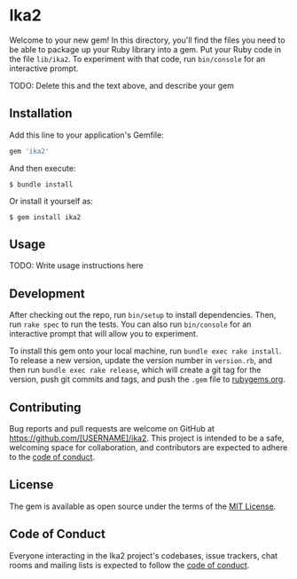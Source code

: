 # Ika2

Welcome to your new gem! In this directory, you'll find the files you need to be able to package up your Ruby library into a gem. Put your Ruby code in the file `lib/ika2`. To experiment with that code, run `bin/console` for an interactive prompt.

TODO: Delete this and the text above, and describe your gem

## Installation

Add this line to your application's Gemfile:

```ruby
gem 'ika2'
```

And then execute:

    $ bundle install

Or install it yourself as:

    $ gem install ika2

## Usage

TODO: Write usage instructions here

## Development

After checking out the repo, run `bin/setup` to install dependencies. Then, run `rake spec` to run the tests. You can also run `bin/console` for an interactive prompt that will allow you to experiment.

To install this gem onto your local machine, run `bundle exec rake install`. To release a new version, update the version number in `version.rb`, and then run `bundle exec rake release`, which will create a git tag for the version, push git commits and tags, and push the `.gem` file to [rubygems.org](https://rubygems.org).

## Contributing

Bug reports and pull requests are welcome on GitHub at https://github.com/[USERNAME]/ika2. This project is intended to be a safe, welcoming space for collaboration, and contributors are expected to adhere to the [code of conduct](https://github.com/[USERNAME]/ika2/blob/master/CODE_OF_CONDUCT.md).


## License

The gem is available as open source under the terms of the [MIT License](https://opensource.org/licenses/MIT).

## Code of Conduct

Everyone interacting in the Ika2 project's codebases, issue trackers, chat rooms and mailing lists is expected to follow the [code of conduct](https://github.com/[USERNAME]/ika2/blob/master/CODE_OF_CONDUCT.md).
